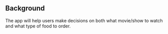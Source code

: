 ## Background

The app will help users make decisions on both what movie/show to watch and what
type of food to order.